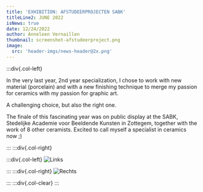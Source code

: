 ```yaml
---
title: 'EXHIBITION: AFSTUDEERPROJECTEN SABK'
titleLine2: JUNE 2022
isNews: true
date: 12/24/2022
author: Anneleen Vernaillen
thumbnail: screenshot-afstudeerproject.png
image:
  src: 'header-imgs/news-header@2x.png'
---
```


:::div{.col-left}

In the very last year, 2nd year specialization, I chose to work with new material (porcelain) and with a new finishing technique to merge my passion for ceramics with my passion for graphic art. 

A challenging choice, but also the right one. 

The finale of this fascinating year was on public display at the SABK, Stedelijke Academie voor Beeldende Kunsten in Zottegem, together with the work of 8 other ceramists. 
Excited to call myself a specialist in ceramics now ;)

:::
:::div{.col-right}

:::div{.col-left}
![Links](/images/news/exhibition-afstudeerprojecten-sabk/afstudeerproject-links.png)

:::
:::div{.col-right}
![Rechts](/images/news/exhibition-afstudeerprojecten-sabk/afstudeerproject-rechts.png)

:::
:::div{.col-clear}
:::
